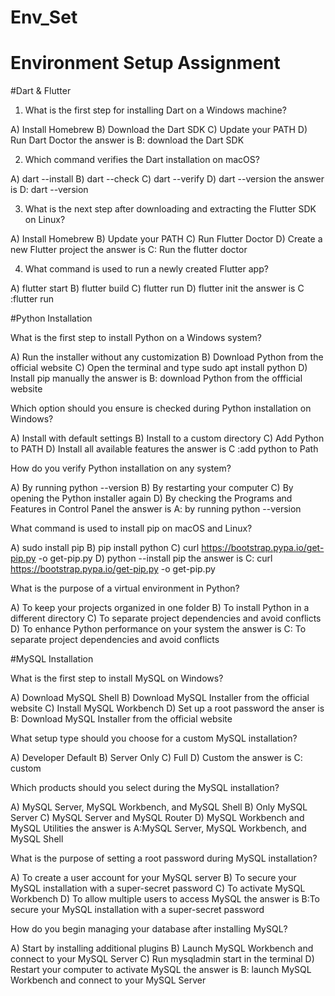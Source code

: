 # Env_Set

# Environment Setup Assignment

#Dart & Flutter

1. What is the first step for installing Dart on a Windows machine?

A) Install Homebrew
B) Download the Dart SDK
C) Update your PATH
D) Run Dart Doctor
 the answer is B: download the Dart SDK


2. Which command verifies the Dart installation on macOS?

A) dart --install
B) dart --check
C) dart --verify
D) dart --version
 the answer is D: dart --version


3. What is the next step after downloading and extracting the Flutter SDK on Linux?

A) Install Homebrew
B) Update your PATH
C) Run Flutter Doctor
D) Create a new Flutter project
the answer is C: Run the flutter doctor


4. What command is used to run a newly created Flutter app?

A) flutter start
B) flutter build
C) flutter run
D) flutter init
the answer is C :flutter run


#Python Installation

What is the first step to install Python on a Windows system?

A) Run the installer without any customization
B) Download Python from the official website
C) Open the terminal and type sudo apt install python
D) Install pip manually
the answer is B: download Python from the offficial website

Which option should you ensure is checked during Python installation on Windows?

A) Install with default settings
B) Install to a custom directory
C) Add Python to PATH
D) Install all available features
the answer is C :add python to Path

How do you verify Python installation on any system?

A) By running python --version
B) By restarting your computer
C) By opening the Python installer again
D) By checking the Programs and Features in Control Panel
the answer is A: by running python --version

What command is used to install pip on macOS and Linux?

A) sudo install pip
B) pip install python
C) curl https://bootstrap.pypa.io/get-pip.py -o get-pip.py
D) python --install pip
the answer is C:  curl https://bootstrap.pypa.io/get-pip.py -o get-pip.py

What is the purpose of a virtual environment in Python?

A) To keep your projects organized in one folder
B) To install Python in a different directory
C) To separate project dependencies and avoid conflicts
D) To enhance Python performance on your system
the answer is C: To separate project dependencies and avoid conflicts


#MySQL Installation

What is the first step to install MySQL on Windows?

A) Download MySQL Shell
B) Download MySQL Installer from the official website
C) Install MySQL Workbench
D) Set up a root password
the anser is B: Download MySQL Installer from the official website

What setup type should you choose for a custom MySQL installation?

A) Developer Default
B) Server Only
C) Full
D) Custom
the answer is C: custom

Which products should you select during the MySQL installation?

A) MySQL Server, MySQL Workbench, and MySQL Shell
B) Only MySQL Server
C) MySQL Server and MySQL Router
D) MySQL Workbench and MySQL Utilities
 the answer is A:MySQL Server, MySQL Workbench, and MySQL Shell

What is the purpose of setting a root password during MySQL installation?

A) To create a user account for your MySQL server
B) To secure your MySQL installation with a super-secret password
C) To activate MySQL Workbench
D) To allow multiple users to access MySQL
the answer is B:To secure your MySQL installation with a super-secret password

How do you begin managing your database after installing MySQL?

A) Start by installing additional plugins
B) Launch MySQL Workbench and connect to your MySQL Server
C) Run mysqladmin start in the terminal
D) Restart your computer to activate MySQL
the answer is B: launch MySQL Workbench and connect to your MySQL Server
